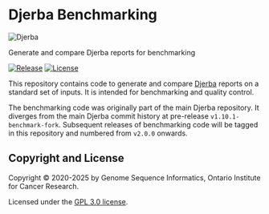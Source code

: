 # Djerba Benchmarking

![Djerba](./doc/djerba_logo_small.png)

Generate and compare Djerba reports for benchmarking

[![Release](https://img.shields.io/github/v/release/oicr-gsi/djerba?color=green)](https://github.com/oicr-gsi/djerba-benchmark/releases)
[![License](https://img.shields.io/github/license/oicr-gsi/djerba)](https://github.com/oicr-gsi/djerba-benchmark/blob/main/LICENSE)

This repository contains code to generate and compare [Djerba](https://github.com/oicr-gsi/djerba) reports on a standard set of inputs. It is intended for benchmarking and quality control.

The benchmarking code was originally part of the main Djerba repository. It diverges from the main Djerba commit history at pre-release `v1.10.1-benchmark-fork`. Subsequent releases of benchmarking code will be tagged in this repository and numbered from `v2.0.0` onwards.

## Copyright and License

Copyright &copy; 2020-2025 by Genome Sequence Informatics, Ontario Institute for Cancer Research.

Licensed under the [GPL 3.0 license](https://www.gnu.org/licenses/gpl-3.0.en.html).
